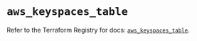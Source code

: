 # `aws_keyspaces_table`

Refer to the Terraform Registry for docs: [`aws_keyspaces_table`](https://registry.terraform.io/providers/hashicorp/aws/6.12.0/docs/resources/keyspaces_table).
